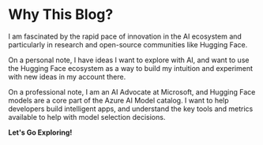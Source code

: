 # Why This Blog?

I am fascinated by the rapid pace of innovation in the AI ecosystem and particularly in research and open-source communities like Hugging Face. 

On a personal note, I have ideas I want to explore with AI, and want to use the Hugging Face ecosystem as a way to build my intuition and experiment with new ideas in my account there.

On a professional note, I am an AI Advocate at Microsoft, and Hugging Face models are a core part of the Azure AI Model catalog. I want to help developers build intelligent apps, and understand the key tools and metrics available to help with model selection decisions.

**Let's Go Exploring!**

